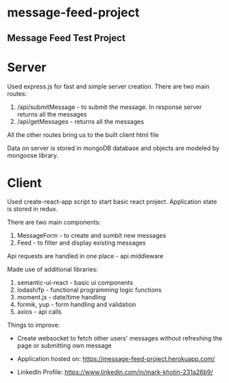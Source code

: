 # message-feed-project

## Message Feed Test Project

# Server

Used express.js for fast and simple server creation.
There are two main routes:
1) /api/submitMessage - to submit the message. In response server returns all the messages
2) /api/getMessages - returns all the messages

All the other routes bring us to the built client html file

Data on server is stored in mongoDB database and objects are modeled by mongoose library.

# Client

Used create-react-app script to start basic react project. 
Application state is stored in redux.

There are two main components:
1) MessageForm - to create and sumbit new messages
2) Feed - to filter and display existing messages

Api requests are handled in one place - api.middleware

Made use of additional libraries:

1) semantic-ui-react - basic ui components
2) lodash/fp - functional programming logic functions
3) moment.js - date/time handling
4) formik, yup - form handling and validation
5) axios - api calls

Things to improve:
 - Create websocket to fetch other users' messages without refreshing the page or submitting own message
 
- Application hosted on: https://message-feed-project.herokuapp.com/
- LinkedIn Profile: https://www.linkedin.com/in/mark-khotin-231a26b9/
